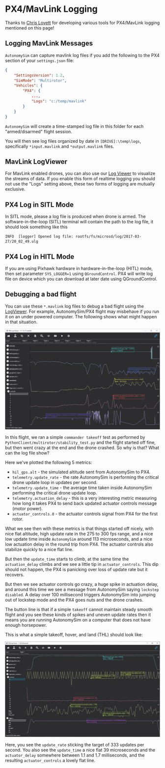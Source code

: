 # PX4/MavLink Logging

Thanks to [Chris Lovett](https://github.com/clovett) for developing various tools for PX4/MavLink logging mentioned on this page!

## Logging MavLink Messages

`AutonomySim` can capture mavlink log files if you add the following to the PX4 section of your `settings.json` file:

```json
{
    "SettingsVersion": 1.2,
    "SimMode": "Multirotor",
    "Vehicles": {
        "PX4": {
            ...,
            "Logs": "c:/temp/mavlink"
        }
    }
}
```

`AutonomySim` will create a time-stamped log file in this folder for each "armed/disarmed" flight session.

You will then see log files organized by date in `[DRIVE]:\temp\logs`, specifically `*input.mavlink` and `*output.mavlink` files.

## MavLink LogViewer

For MavLink enabled drones, you can also use our [Log Viewer](log_viewer.md) to visualize the streams of data. If you enable this form of realtime logging you should not use the "Logs" setting above, these two forms of logging are mutually exclusive.

## PX4 Log in SITL Mode

In SITL mode, please a log file is produced when drone is armed. The software-in-the-loop (SITL) terminal will contain the path to the log file, it should look something like this

```shell
INFO  [logger] Opened log file: rootfs/fs/microsd/log/2017-03-27/20_02_49.ulg
```

## PX4 Log in HITL Mode

If you are using Pixhawk hardware in hardware-in-the-loop (HITL) mode, then set parameter `SYS_LOGGER=1` using `QGroundControl`. PX4 will write log file on device which you can download at later date using QGroundControl.

## Debugging a bad flight

You can use these `*.mavlink` log files to debug a bad flight using the [LogViewer](log_viewer.md). For example, AutonomySim/PX4 flight may misbehave if you run it on an under powered computer. The following shows what might happen in that situation.

![screenshot](media/images/px4_debugging.png)

In this flight, we ran a simple `commander takeoff` test as performed by `PythonClient/multirotor/stability_test.py` and the flight started off fine, but then went crazy at the end and the drone crashed. So why is that?  What can the log file show?

Here we've plotted the following 5 metrics:

* `hil_gps.alt` - the simulated altitude sent from AutonomySim to PX4.
* `telemetry.update_rate` - the rate AutonomySim is performing the critical drone update loop in updates per second.
* `telemetry.update_time` - the average time taken inside AutonomySim performing the critical drone update loop.
* `telemetry.actuation_delay` - this is a very interesting metric measuring how long it takes PX4 to send back updated actuator controls message (motor power).
* `actuator_controls.0` - the actuator controls signal from PX4 for the first rotor.

What we see then with these metrics is that things started off nicely, with nice flat altitude, high update rate in the 275 to 300 fps range, and a nice low update time inside `AutonomySim` around 113 microseconds, and a nice low actuation delay in the round trip from PX4. The actuator controls also stabilize quickly to a nice flat line.

But then the `update_time` starts to climb, at the same time the `actuation_delay` climbs and we see a little tip in `actuator_controls`. This dip should not happen, the PX4 is panicking over loss of update rate but it recovers.

But then we see actuator controls go crazy, a huge spike in actuation delay, and around this time we see a message from AutonomySim saying `lockstep disabled`.  A delay over 100 millisecond triggers AutonomySim into jumping out of lockstep mode and the PX4 goes nuts and the drone crashes.

The button line is that if a simple `takeoff` cannot maintain steady smooth flight and you see these kinds of spikes and uneven update rates then it means you are running AutonomySim on a computer that does not have enough horsepower.

This is what a simple takeoff, hover, and land (THL) should look like:

![nice](images/px4_nice.png)

Here, you see the `update_rate` sticking the target of 333 updates per second. You also see the `update_time` a nice flat 39 microseconds and the `actuator_delay` somewhere between 1.1 and 1.7 milliseconds, and the resulting `actuator_controls` a lovely flat line.
